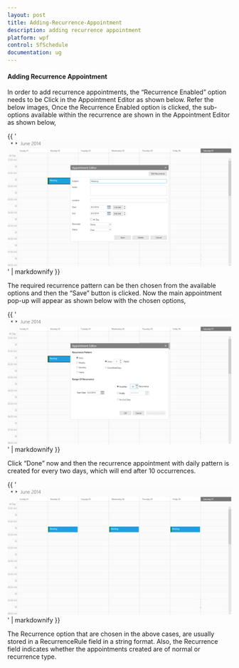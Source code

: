 ```yaml
---
layout: post
title: Adding-Recurrence-Appointment
description: adding recurrence appointment
platform: wpf
control: SfSchedule
documentation: ug
---
```


#### Adding Recurrence Appointment

In order to add recurrence appointments, the “Recurrence Enabled” option needs to be Click in the Appointment Editor as shown below. Refer the below images, Once the Recurrence Enabled option is clicked, the sub-options available within the recurrence are shown in the Appointment Editor as shown below,



{{ '![](Adding-Recurrence-Appointment_images/Adding-Recurrence-Appointment_img1.png)' | markdownify }}



The required recurrence pattern can be then chosen from the available options and then the “Save” button is clicked. Now the main appointment pop-up will appear as shown below with the chosen options,

{{ '![](Adding-Recurrence-Appointment_images/Adding-Recurrence-Appointment_img2.png)' | markdownify }}



Click “Done” now and then the recurrence appointment with daily pattern is created for every two days, which will end after 10 occurrences.

{{ '![](Adding-Recurrence-Appointment_images/Adding-Recurrence-Appointment_img3.png)' | markdownify }}



The Recurrence option that are chosen in the above cases, are usually stored in a RecurrenceRule field in a string format. Also, the Recurrence field indicates whether the appointments created are of normal or recurrence type. 



